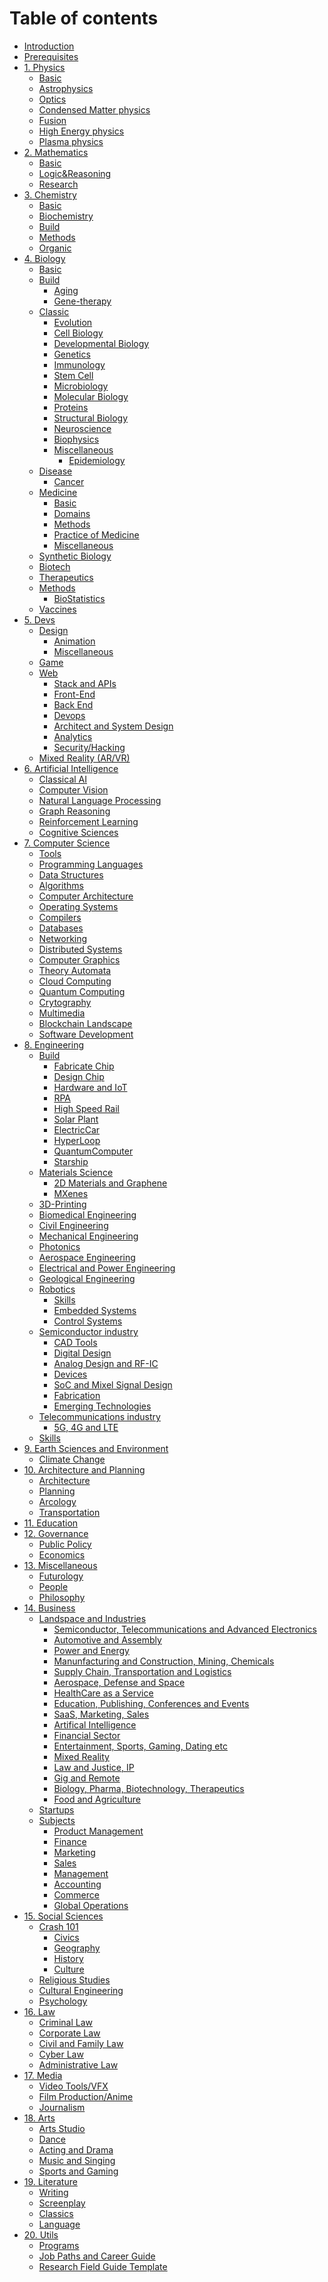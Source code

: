 # Table of contents

* [Introduction](README.md)
* [Prerequisites](\_domains/\_preq/preq.md)
* [1. Physics](\_domains/\_physics/physics.md)
  * [Basic](\_domains/\_physics/\_basic/basic.md)
  * [Astrophysics](\_domains/\_physics/\_astro/astro.md)
  * [Optics](\_domains/\_physics/\_optics/optics.md)
  * [Condensed Matter physics](physics/condensed-matter-physics.md)
  * [Fusion](physics/fusion.md)
  * [High Energy physics](physics/high-energy-physics.md)
  * [Plasma physics](physics/plasma-physics.md)
* [2. Mathematics](\_domains/\_maths/maths.md)
  * [Basic](\_domains/\_maths/\_basic/basic.md)
  * [Logic\&Reasoning](\_domains/\_maths/logic.md)
  * [Research](maths/research.md)
* [3. Chemistry](\_domains/\_chemistry/chemistry.md)
  * [Basic](\_domains/\_chemistry/\_basic/basic.md)
  * [Biochemistry](\_domains/\_chemistry/\_bio/bio.md)
  * [Build](\_domains/\_chemistry/\_build/build.md)
  * [Methods](\_domains/\_chemistry/\_methods/methods.md)
  * [Organic](\_domains/\_chemistry/\_organic/basic.md)
* [4. Biology](\_domains/\_bio/bio.md)
  * [Basic](\_domains/\_bio/\_basic/basic.md)
  * [Build](\_domains/\_bio/\_build/build.md)
    * [Aging](\_domains/\_bio/\_build/aging.md)
    * [Gene-therapy](\_domains/\_bio/\_build/genetherapy.md)
  * [Classic](\_domains/\_bio/\_classic/classic.md)
    * [Evolution](bio/classic/evolution.md)
    * [Cell Biology](\_domains/\_bio/\_classic/\_cell/cell.md)
    * [Developmental Biology](\_domains/\_bio/\_classic/\_developmental/embryology.md)
    * [Genetics](\_domains/\_bio/\_classic/\_genetics/genetics.md)
    * [Immunology](\_domains/\_bio/\_classic/\_immunology/immunology.md)
    * [Stem Cell](\_domains/\_bio/\_classic/\_immunology/\_stem/stem.md)
    * [Microbiology](\_domains/\_bio/\_classic/\_micro/micro.md)
    * [Molecular Biology](\_domains/\_bio/\_classic/\_molecular/molecular.md)
    * [Proteins](\_domains/\_bio/\_classic/\_molecular/\_proteins/proteins.md)
    * [Structural Biology](\_domains/\_bio/\_classic/\_molecular/structural.md)
    * [Neuroscience](\_domains/\_bio/\_classic/\_neuro/neuro.md)
    * [Biophysics](\_domains/\_bio/\_classic/\_physics/physics.md)
    * [Miscellaneous](\_domains/\_bio/\_classic/\_misc/misc.md)
      * [Epidemiology](<\_domains/\_bio/\_classic/\_misc/misc (1).md>)
  * [Disease](\_domains/\_bio/\_disease/disease.md)
    * [Cancer](\_domains/\_bio/\_disease/\_cancer/cancer.md)
  * [Medicine](\_domains/\_bio/\_medicine/medicine.md)
    * [Basic](\_domains/\_bio/\_medicine/\_basic/basic.md)
    * [Domains](\_domains/\_bio/\_medicine/\_domains/domains.md)
    * [Methods](\_domains/\_bio/\_medicine/\_methods/methods.md)
    * [Practice of Medicine](\_domains/\_bio/\_medicine/\_practice/practice.md)
    * [Miscellaneous](\_domains/\_bio/\_medicine/\_misc/misc.md)
  * [Synthetic Biology](\_domains/\_bio/\_synthetic/synthetic.md)
  * [Biotech](\_domains/\_bio/\_tech/tech.md)
  * [Therapeutics](\_domains/\_bio/\_therapeutics/therapeutics.md)
  * [Methods](\_domains/\_bio/\_methods/methods.md)
    * [BioStatistics](<\_domains/\_bio/\_methods/methods (1).md>)
  * [Vaccines](\_domains/\_bio/\_therapeutics/vaccines.md)
* [5. Devs](\_domains/\_dev/devs.md)
  * [Design](\_domains/\_dev/\_design/design.md)
    * [Animation](<\_domains/\_dev/\_design/design (1).md>)
    * [Miscellaneous](<\_domains/\_dev/\_design/design (2).md>)
  * [Game](devs/game.md)
  * [Web](\_domains/\_dev/\_web/web.md)
    * [Stack and APIs](<\_domains/\_dev/\_web/web (1).md>)
    * [Front-End](<\_domains/\_dev/\_web/web (2).md>)
    * [Back End](<\_domains/\_dev/\_web/web (3).md>)
    * [Devops](<\_domains/\_dev/\_web/web (4).md>)
    * [Architect and System Design](<\_domains/\_dev/\_web/web (5).md>)
    * [Analytics](<\_domains/\_dev/\_web/web (6).md>)
    * [Security/Hacking](\_domains/\_eng/\_misc/misc.md)
  * [Mixed Reality (AR/VR)](\_domains/\_dev/\_xr/xr.md)
* [6. Artificial Intelligence](\_domains/\_ai/ai.md)
  * [Classical AI](<\_domains/\_ai/ai (1).md>)
  * [Computer Vision](<\_domains/\_ai/ai (2).md>)
  * [Natural Language Processing](<\_domains/\_ai/ai (3).md>)
  * [Graph Reasoning](<\_domains/\_ai/ai (4).md>)
  * [Reinforcement Learning](<\_domains/\_ai/ai (5).md>)
  * [Cognitive Sciences](<\_domains/\_ai/ai (6).md>)
* [7. Computer Science](\_domains/\_eng/\_cs/cs.md)
  * [Tools](<\_domains/\_eng/\_cs/cs (1).md>)
  * [Programming Languages](<\_domains/\_eng/\_cs/cs (2).md>)
  * [Data Structures](<\_domains/\_eng/\_cs/cs (3).md>)
  * [Algorithms](<\_domains/\_eng/\_cs/cs (4).md>)
  * [Computer Architecture](<\_domains/\_eng/\_cs/cs (5).md>)
  * [Operating Systems](<\_domains/\_eng/\_cs/cs (6).md>)
  * [Compilers](<\_domains/\_eng/\_cs/cs (7).md>)
  * [Databases](<\_domains/\_eng/\_cs/cs (8).md>)
  * [Networking](<\_domains/\_eng/\_cs/cs (9).md>)
  * [Distributed Systems](<\_domains/\_eng/\_cs/cs (10).md>)
  * [Computer Graphics](<\_domains/\_eng/\_cs/cs (11).md>)
  * [Theory Automata](<\_domains/\_eng/\_cs/cs (12).md>)
  * [Cloud Computing](<\_domains/\_eng/\_cs/cs (13).md>)
  * [Quantum Computing](<\_domains/\_eng/\_misc/misc (1).md>)
  * [Crytography](<\_domains/\_eng/\_misc/misc (2).md>)
  * [Multimedia](<\_domains/\_eng/\_misc/misc (3).md>)
  * [Blockchain Landscape](<\_domains/\_eng/\_misc/misc (4).md>)
  * [Software Development](<\_domains/\_eng/\_misc/misc (5).md>)
* [8. Engineering](\_domains/\_eng/eng.md)
  * [Build](\_domains/\_eng/\_build/build.md)
    * [Fabricate Chip](\_domains/\_eng/\_build/\_classic/engine.md)
    * [Design Chip](<\_domains/\_eng/\_build/\_classic/engine (1).md>)
    * [Hardware and IoT](<\_domains/\_eng/\_build/\_classic/engine (2).md>)
    * [RPA](<\_domains/\_eng/\_build/\_classic/engine (3).md>)
    * [High Speed Rail](<\_domains/\_eng/\_build/\_classic/engine (4).md>)
    * [Solar Plant](\_domains/\_eng/\_build/\_energy/solarplant.md)
    * [ElectricCar](<\_domains/\_eng/\_build/build (1).md>)
    * [HyperLoop](<\_domains/\_eng/\_build/build (2).md>)
    * [QuantumComputer](<\_domains/\_eng/\_build/build (3).md>)
    * [Starship](<\_domains/\_eng/\_build/build (4).md>)
  * [Materials Science](\_domains/\_eng/\_materials/materials.md)
    * [2D Materials and Graphene](<\_domains/\_eng/\_materials/materials (1).md>)
    * [MXenes](<\_domains/\_eng/\_materials/materials (2).md>)
  * [3D-Printing](<\_domains/\_eng/\_misc/misc (6).md>)
  * [Biomedical Engineering](<\_domains/\_eng/\_misc/misc (7).md>)
  * [Civil Engineering](<\_domains/\_eng/\_misc/misc (8).md>)
  * [Mechanical Engineering](<\_domains/\_eng/\_misc/misc (9).md>)
  * [Photonics](<\_domains/\_eng/\_misc/misc (10).md>)
  * [Aerospace Engineering](<\_domains/\_eng/\_misc/misc (11).md>)
  * [Electrical and Power Engineering](<\_domains/\_eng/\_misc/misc (12).md>)
  * [Geological Engineering](\_domains/\_environment/climate.md)
  * [Robotics](\_domains/\_eng/\_robotics/robotics.md)
    * [Skills](<\_domains/\_eng/\_robotics/robotics (1).md>)
    * [Embedded Systems](<\_domains/\_eng/\_robotics/robotics (2).md>)
    * [Control Systems](<\_domains/\_eng/\_robotics/robotics (3).md>)
  * [Semiconductor industry](\_domains/\_eng/\_semi/semi.md)
    * [CAD Tools](<\_domains/\_eng/\_semi/semi (1).md>)
    * [Digital Design](<\_domains/\_eng/\_semi/semi (2).md>)
    * [Analog Design and RF-IC](<\_domains/\_eng/\_semi/semi (3).md>)
    * [Devices](<\_domains/\_eng/\_semi/semi (4).md>)
    * [SoC and Mixel Signal Design](<\_domains/\_eng/\_semi/semi (5).md>)
    * [Fabrication](<\_domains/\_eng/\_semi/semi (6).md>)
    * [Emerging Technologies](<\_domains/\_eng/\_semi/semi (7).md>)
  * [Telecommunications industry](eng/telecommunications-industry/README.md)
    * [5G, 4G and LTE](eng/telecommunications-industry/5g-4g-and-lte.md)
  * [Skills](<\_domains/\_eng/eng (1).md>)
* [9. Earth Sciences and Environment](\_domains/\_environment/environment.md)
  * [Climate Change](<\_domains/\_environment/climate (1).md>)
* [10. Architecture and Planning](\_domains/\_misc/architecture/architecture.md)
  * [Architecture](<\_domains/\_misc/architecture/architecture (1).md>)
  * [Planning](<\_domains/\_misc/architecture/architecture (2).md>)
  * [Arcology](<\_domains/\_misc/architecture/architecture (3).md>)
  * [Transportation](<\_domains/\_misc/architecture/architecture (4).md>)
* [11. Education](11.-education.md)
* [12. Governance](\_domains/\_misc/governance/governance.md)
  * [Public Policy](\_domains/\_misc/governance/publicpolicy.md)
  * [Economics](\_domains/\_misc/governance/economics.md)
* [13. Miscellaneous](13.-miscellaneous/README.md)
  * [Futurology](\_domains/\_misc/general/futurology.md)
  * [People](\_domains/\_misc/general/people.md)
  * [Philosophy](\_domains/\_misc/general/philosophy.md)
* [14. Business](\_domains/\_startups/startups.md)
  * [Landspace and Industries](<\_domains/\_startups/startups (1).md>)
    * [Semiconductor, Telecommunications and Advanced Electronics](startups/startups/semiconductor-telecommunications-and-advanced-electronics.md)
    * [Automotive and Assembly](startups/startups/automotive-and-assembly.md)
    * [Power and Energy](startups/startups/power-and-energy.md)
    * [Manunfacturing and Construction, Mining, Chemicals](startups/startups/manunfacturing-and-construction-mining-chemicals.md)
    * [Supply Chain, Transportation and Logistics](startups/startups/supply-chain-transportation-and-logistics.md)
    * [Aerospace, Defense and Space](startups/startups/aerospace-defense-and-space.md)
    * [HealthCare as a Service](startups/startups/healthcare-as-a-service.md)
    * [Education, Publishing, Conferences and Events](startups/startups/education-publishing-conferences-and-events.md)
    * [SaaS, Marketing, Sales](startups/startups/saas-marketing-sales.md)
    * [Artifical Intelligence](startups/startups/artifical-intelligence.md)
    * [Financial Sector](startups/startups/financial-sector.md)
    * [Entertainment, Sports, Gaming, Dating etc](startups/startups/entertainment-sports-gaming-dating-etc.md)
    * [Mixed Reality](startups/startups/mixed-reality.md)
    * [Law and Justice, IP](startups/startups/law-and-justice-ip.md)
    * [Gig and Remote](startups/startups/gig-and-remote.md)
    * [Biology, Pharma, Biotechnology, Therapeutics](startups/startups/biology-pharma-biotechnology-therapeutics.md)
    * [Food and Agriculture](startups/startups/food-and-agriculture.md)
  * [Startups](<\_domains/\_startups/startups (2).md>)
  * [Subjects](startups/subjects/README.md)
    * [Product Management](<\_domains/\_startups/startups (3).md>)
    * [Finance](<\_domains/\_startups/startups (4).md>)
    * [Marketing](<\_domains/\_startups/startups (5).md>)
    * [Sales](<\_domains/\_startups/startups (6).md>)
    * [Management](<\_domains/\_startups/startups (7).md>)
    * [Accounting](\_domains/\_misc/\_commerce/accounting.md)
    * [Commerce](<\_domains/\_misc/\_commerce/accounting (1).md>)
    * [Global Operations](<\_domains/\_misc/\_commerce/accounting (2).md>)
* [15. Social Sciences](15.-social-sciences/README.md)
  * [Crash 101](15.-social-sciences/crash-101/README.md)
    * [Civics](15.-social-sciences/crash-101/civics.md)
    * [Geography](15.-social-sciences/crash-101/geography.md)
    * [History](15.-social-sciences/crash-101/history.md)
    * [Culture](15.-social-sciences/crash-101/culture.md)
  * [Religious Studies](15.-social-sciences/religious-studies.md)
  * [Cultural Engineering](15.-social-sciences/cultural-engineering.md)
  * [Psychology](15.-social-sciences/psychology.md)
* [16. Law](\_domains/\_misc/\_law/law.md)
  * [Criminal Law](<\_domains/\_misc/\_law/law (1).md>)
  * [Corporate Law](<\_domains/\_misc/\_law/law (2).md>)
  * [Civil and Family Law](<\_domains/\_misc/\_law/law (3).md>)
  * [Cyber Law](<\_domains/\_misc/\_law/law (4).md>)
  * [Administrative Law](<\_domains/\_misc/\_law/law (5).md>)
* [17. Media](\_domains/\_misc/\_media/video.md)
  * [Video Tools/VFX](\_domains/\_misc/arts/video.md)
  * [Film Production/Anime](<\_domains/\_misc/arts/video (1).md>)
  * [Journalism](\_domains/\_misc/literature/literature.md)
* [18. Arts](\_domains/\_misc/arts/arts.md)
  * [Arts Studio](<\_domains/\_misc/arts/arts (1).md>)
  * [Dance](<\_domains/\_misc/arts/arts (2).md>)
  * [Acting and Drama](<\_domains/\_misc/arts/arts (3).md>)
  * [Music and Singing](<\_domains/\_misc/arts/arts (4).md>)
  * [Sports and Gaming](<\_domains/\_misc/arts/arts (5).md>)
* [19. Literature](<\_domains/\_misc/literature/literature (1).md>)
  * [Writing](\_domains/\_misc/literature/writing.md)
  * [Screenplay](\_domains/\_misc/literature/screenplay.md)
  * [Classics](<\_domains/\_misc/literature/literature (2).md>)
  * [Language](<\_domains/\_misc/literature/literature (3).md>)
* [20. Utils](20.-utils/README.md)
  * [Programs](\_domains/\_utils/\_programs/programs.md)
  * [Job Paths and Career Guide](20.-utils/job-paths-and-career-guide.md)
  * [Research Field Guide Template](20.-utils/research-field-guide-template.md)
